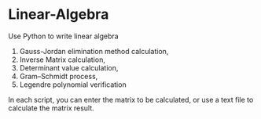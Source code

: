 # Linear-Algebra

Use Python to write linear algebra 
1. Gauss-Jordan elimination method calculation,
2. Inverse Matrix calculation,
3. Determinant value calculation,
4. Gram–Schmidt process,
5. Legendre polynomial verification

In each script, you can enter the matrix to be calculated, or use a text file to calculate the matrix result.

